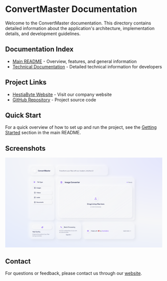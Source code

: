 # ConvertMaster Documentation

Welcome to the ConvertMaster documentation. This directory contains detailed information about the application's architecture, implementation details, and development guidelines.

## Documentation Index

- [Main README](../README.md) - Overview, features, and general information
- [Technical Documentation](./TECHNICAL.md) - Detailed technical information for developers

## Project Links

- [HestiaByte Website](https://hestiabyte.com) - Visit our company website
- [GitHub Repository](https://github.com/hestiabyte/convertor-project) - Project source code

## Quick Start

For a quick overview of how to set up and run the project, see the [Getting Started](../README.md#getting-started) section in the main README.

## Screenshots

![ConvertMaster Design](../public/design.png)

## Contact

For questions or feedback, please contact us through our [website](https://hestiabyte.com). 